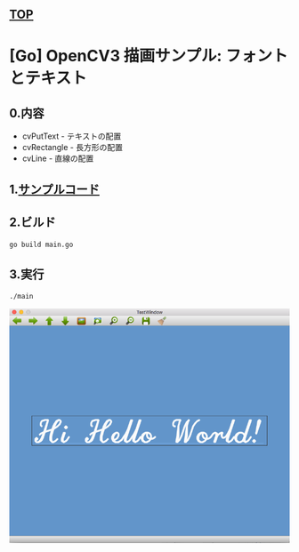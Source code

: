 [TOP](https://github.com/maemori/OpenCV3_Sample/)
----

# [Go] OpenCV3 描画サンプル: フォントとテキスト 

## 0.内容

* cvPutText - テキストの配置
* cvRectangle - 長方形の配置
* cvLine - 直線の配置

## 1.[サンプルコード](./main.go)

## 2.ビルド

``` bash
go build main.go
```

## 3.実行

``` bash
./main
```

![実行結果イメージ](./etc/Execution_result/put_text_sample_01.png)
